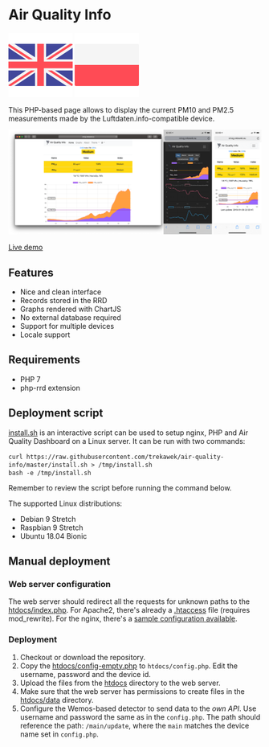 # Air Quality Info

<a href="README-en.md"><img src="htdocs/public/img/flags/en.png"/></a>
<a href="README-pl.md"><img src="htdocs/public/img/flags/pl.png"/></a>

This PHP-based page allows to display the current PM10 and PM2.5 measurements made by the Luftdaten.info-compatible device.

![Screenshot](img/screenshot-en.png)

[Live demo](http://smog.rekawek.eu/)

## Features

* Nice and clean interface
* Records stored in the RRD
* Graphs rendered with ChartJS
* No external database required
* Support for multiple devices
* Locale support

## Requirements

* PHP 7
* php-rrd extension

## Deployment script

[install.sh](install.sh) is an interactive script can be used to setup nginx, PHP and Air Quality Dashboard on a Linux server. It can be run with two commands:

```
curl https://raw.githubusercontent.com/trekawek/air-quality-info/master/install.sh > /tmp/install.sh
bash -e /tmp/install.sh
```

Remember to review the script before running the command below.

The supported Linux distributions:

* Debian 9 Stretch
* Raspbian 9 Stretch
* Ubuntu 18.04 Bionic

## Manual deployment

### Web server configuration

The web server should redirect all the requests for unknown paths to the [htdocs/index.php](htdocs/index.php). For Apache2, there's already a [.htaccess](htdocs/.htaccess) file (requires mod_rewrite). For the nginx, there's a [sample configuration available](docs/sample-nginx.conf).

### Deployment

1. Checkout or download the repository.
2. Copy the [htdocs/config-empty.php](htdocs/config-empty.php) to `htdocs/config.php`. Edit the username, password and the device id.
3. Upload the files from the [htdocs](htdocs) directory to the web server.
4. Make sure that the web server has permissions to create files in the [htdocs/data](htdocs/data) directory.
5. Configure the Wemos-based detector to send data to the *own API*. Use username and password the same as in the `config.php`. The path should reference the path: `/main/update`, where the `main` matches the device name set in `config.php`.
